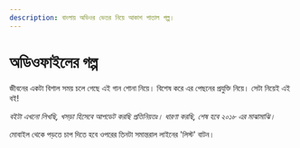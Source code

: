 ```yaml
---
description: বাংলায় অডিওর ভেতর নিয়ে আকাশ পাতাল গল্প।
---
```


# অডিওফাইলের গল্প

জীবনের একটা বিশাল সময় চলে গেছে এই গান শোনা নিয়ে। বিশেষ করে এর পেছনের প্রযুক্তি নিয়ে। সেটা নিয়েই এই বই!

_বইটা এখনো লিখছি, খসড়া হিসেবে আপডেট করছি প্রতিনিয়তঃ। ধারণা করছি, শেষ হবে ২০১৮ এর মাঝামাঝি।_

মোবাইল থেকে পড়তে চাপ দিতে হবে ওপরের তিনটা সমান্তরাল লাইনের 'লিস্ট' বাটন। 

